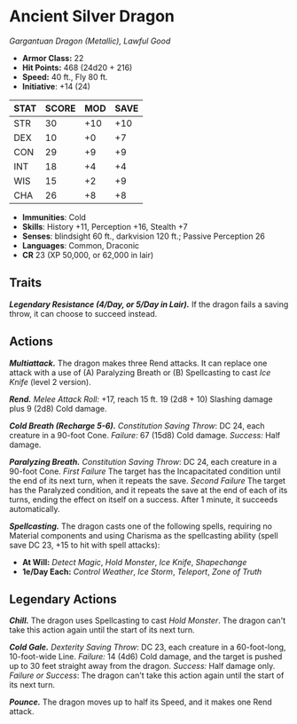 # Ancient Silver Dragon

*Gargantuan Dragon (Metallic), Lawful Good*

- **Armor Class:** 22
- **Hit Points:** 468 (24d20 + 216)
- **Speed:** 40 ft., Fly 80 ft.
- **Initiative**: +14 (24)

|STAT|SCORE|MOD|SAVE|
| --- | --- | --- | ---- |
| STR | 30 | +10 | +10 |
| DEX | 10 | +0 | +7 |
| CON | 29 | +9 | +9 |
| INT | 18 | +4 | +4 |
| WIS | 15 | +2 | +9 |
| CHA | 26 | +8 | +8 |

- **Immunities**: Cold
- **Skills**: History +11, Perception +16, Stealth +7
- **Senses**: blindsight 60 ft., darkvision 120 ft.; Passive Perception 26
- **Languages**: Common, Draconic
- **CR** 23 (XP 50,000, or 62,000 in lair)

## Traits

***Legendary Resistance (4/Day, or 5/Day in Lair).*** If the dragon fails a saving throw, it can choose to succeed instead.


## Actions

***Multiattack.*** The dragon makes three Rend attacks. It can replace one attack with a use of (A) Paralyzing Breath or (B) Spellcasting to cast *Ice Knife* (level 2 version).

***Rend.*** *Melee Attack Roll:* +17, reach 15 ft. 19 (2d8 + 10) Slashing damage plus 9 (2d8) Cold damage.

***Cold Breath (Recharge 5-6).*** *Constitution Saving Throw*: DC 24, each creature in a 90-foot Cone. *Failure:*  67 (15d8) Cold damage. *Success:*  Half damage.

***Paralyzing Breath.*** *Constitution Saving Throw*: DC 24, each creature in a 90-foot Cone. *First Failure* The target has the Incapacitated condition until the end of its next turn, when it repeats the save. *Second Failure* The target has the Paralyzed condition, and it repeats the save at the end of each of its turns, ending the effect on itself on a success. After 1 minute, it succeeds automatically.

***Spellcasting.*** The dragon casts one of the following spells, requiring no Material components and using Charisma as the spellcasting ability (spell save DC 23, +15 to hit with spell attacks):

- **At Will:** *Detect Magic*, *Hold Monster*, *Ice Knife*, *Shapechange*
- **1e/Day Each:** *Control Weather*, *Ice Storm*, *Teleport*, *Zone of Truth*

## Legendary Actions

***Chill.*** The dragon uses Spellcasting to cast *Hold Monster*. The dragon can't take this action again until the start of its next turn.

***Cold Gale.*** *Dexterity Saving Throw*: DC 23, each creature in a 60-foot-long, 10-foot-wide Line. *Failure:*  14 (4d6) Cold damage, and the target is pushed up to 30 feet straight away from the dragon. *Success:*  Half damage only. *Failure or Success*:  The dragon can't take this action again until the start of its next turn.

***Pounce.*** The dragon moves up to half its Speed, and it makes one Rend attack.

